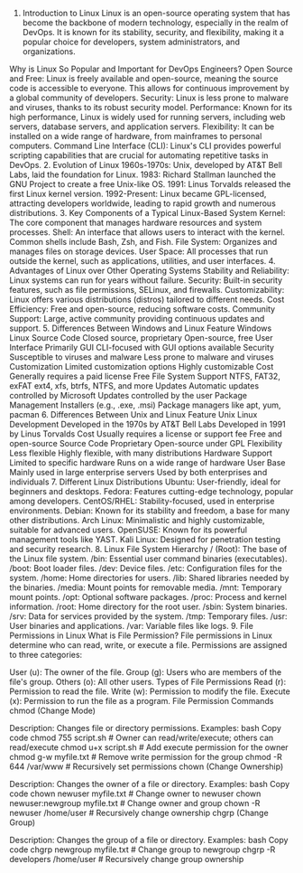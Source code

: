 1. Introduction to Linux
Linux is an open-source operating system that has become the backbone of modern technology, especially in the realm of DevOps. It is known for its stability, security, and flexibility, making it a popular choice for developers, system administrators, and organizations.

Why is Linux So Popular and Important for DevOps Engineers?
Open Source and Free: Linux is freely available and open-source, meaning the source code is accessible to everyone. This allows for continuous improvement by a global community of developers.
Security: Linux is less prone to malware and viruses, thanks to its robust security model.
Performance: Known for its high performance, Linux is widely used for running servers, including web servers, database servers, and application servers.
Flexibility: It can be installed on a wide range of hardware, from mainframes to personal computers.
Command Line Interface (CLI): Linux's CLI provides powerful scripting capabilities that are crucial for automating repetitive tasks in DevOps.
2. Evolution of Linux
1960s-1970s: Unix, developed by AT&T Bell Labs, laid the foundation for Linux.
1983: Richard Stallman launched the GNU Project to create a free Unix-like OS.
1991: Linus Torvalds released the first Linux kernel version.
1992-Present: Linux became GPL-licensed, attracting developers worldwide, leading to rapid growth and numerous distributions.
3. Key Components of a Typical Linux-Based System
Kernel: The core component that manages hardware resources and system processes.
Shell: An interface that allows users to interact with the kernel. Common shells include Bash, Zsh, and Fish.
File System: Organizes and manages files on storage devices.
User Space: All processes that run outside the kernel, such as applications, utilities, and user interfaces.
4. Advantages of Linux over Other Operating Systems
Stability and Reliability: Linux systems can run for years without failure.
Security: Built-in security features, such as file permissions, SELinux, and firewalls.
Customizability: Linux offers various distributions (distros) tailored to different needs.
Cost Efficiency: Free and open-source, reducing software costs.
Community Support: Large, active community providing continuous updates and support.
5. Differences Between Windows and Linux
Feature	Windows	Linux
Source Code	Closed source, proprietary	Open-source, free
User Interface	Primarily GUI	CLI-focused with GUI options available
Security	Susceptible to viruses and malware	Less prone to malware and viruses
Customization	Limited customization options	Highly customizable
Cost	Generally requires a paid license	Free
File System Support	NTFS, FAT32, exFAT	ext4, xfs, btrfs, NTFS, and more
Updates	Automatic updates controlled by Microsoft	Updates controlled by the user
Package Management	Installers (e.g., .exe, .msi)	Package managers like apt, yum, pacman
6. Differences Between Unix and Linux
Feature	Unix	Linux
Development	Developed in the 1970s by AT&T Bell Labs	Developed in 1991 by Linus Torvalds
Cost	Usually requires a license or support fee	Free and open-source
Source Code	Proprietary	Open-source under GPL
Flexibility	Less flexible	Highly flexible, with many distributions
Hardware Support	Limited to specific hardware	Runs on a wide range of hardware
User Base	Mainly used in large enterprise servers	Used by both enterprises and individuals
7. Different Linux Distributions
Ubuntu: User-friendly, ideal for beginners and desktops.
Fedora: Features cutting-edge technology, popular among developers.
CentOS/RHEL: Stability-focused, used in enterprise environments.
Debian: Known for its stability and freedom, a base for many other distributions.
Arch Linux: Minimalistic and highly customizable, suitable for advanced users.
OpenSUSE: Known for its powerful management tools like YAST.
Kali Linux: Designed for penetration testing and security research.
8. Linux File System Hierarchy
/ (Root): The base of the Linux file system.
/bin: Essential user command binaries (executables).
/boot: Boot loader files.
/dev: Device files.
/etc: Configuration files for the system.
/home: Home directories for users.
/lib: Shared libraries needed by the binaries.
/media: Mount points for removable media.
/mnt: Temporary mount points.
/opt: Optional software packages.
/proc: Process and kernel information.
/root: Home directory for the root user.
/sbin: System binaries.
/srv: Data for services provided by the system.
/tmp: Temporary files.
/usr: User binaries and applications.
/var: Variable files like logs.
9. File Permissions in Linux
What is File Permission?
File permissions in Linux determine who can read, write, or execute a file. Permissions are assigned to three categories:

User (u): The owner of the file.
Group (g): Users who are members of the file's group.
Others (o): All other users.
Types of File Permissions
Read (r): Permission to read the file.
Write (w): Permission to modify the file.
Execute (x): Permission to run the file as a program.
File Permission Commands
chmod (Change Mode)

Description: Changes file or directory permissions.
Examples:
bash
Copy code
chmod 755 script.sh   # Owner can read/write/execute; others can read/execute
chmod u+x script.sh   # Add execute permission for the owner
chmod g-w myfile.txt  # Remove write permission for the group
chmod -R 644 /var/www # Recursively set permissions
chown (Change Ownership)

Description: Changes the owner of a file or directory.
Examples:
bash
Copy code
chown newuser myfile.txt         # Change owner to newuser
chown newuser:newgroup myfile.txt # Change owner and group
chown -R newuser /home/user      # Recursively change ownership
chgrp (Change Group)

Description: Changes the group of a file or directory.
Examples:
bash
Copy code
chgrp newgroup myfile.txt        # Change group to newgroup
chgrp -R developers /home/user   # Recursively change group ownership
